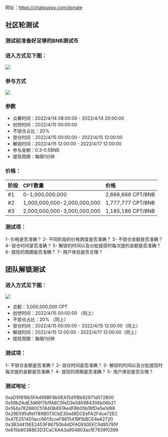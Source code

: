 网址：https://chatpuppy.com/donate

## 社区轮测试
### 测试前准备好足够的BNB测试币

### 进入方式见下图：
![](https://tva1.sinaimg.cn/large/e6c9d24egy1h18jd1d5itj20xc0gwwf1.jpg)

### 参与方式
![](https://tva1.sinaimg.cn/large/e6c9d24egy1h18jdww4bkj21fq0dcaam.jpg)

### 参数
* 众筹时间：2022/4/14 08:00:00 - 2022/4/14 20:00:00
* 创世时间：2022/4/15 00:00:00
* 不锁仓占比：20%
* 锁仓时间：2022/4/15 00:00:00 - 2022/4/15 12:00:00
* 解锁时间：2022/4/15 12:00:00 - 2022/4/17 12:00:00
* 参与金额：0.3-0.5BNB
* 提现周期：每隔1分钟

### 价格：
|阶段|CPT数量|价格|
|:-|:-|:-|
|#1|0-1,000,000,000|2,666,666 CPT/BNB|
|#2|1,000,000,000-2,000,000,000|1,777,777 CPT/BNB|
|#3|2,000,000,000-3,000,000,000|1,185,186 CPT/BNB|

### 测试项：
1- 价格是否准确？
2- 不同阶段的价格跨度是否准确？
3- 不锁仓金额是否准确？
4- 锁仓时间是否准确？
5- 解锁的时间以及分批提现时每次提的金额是否准确？
6- 提现的周期是否准确？
7- 用户体验是否合理？


## 团队解锁测试
### 进入方式见下图：
![](https://tva1.sinaimg.cn/large/e6c9d24egy1h18jfd6hzyj20us0eidga.jpg)

* 总额：3,000,000,000 CPT
* 创世时间：2022/4/15 00:00:00 （同上）
* 不锁仓占比：20% （同上）
* 锁仓时间：2022/4/15 00:00:00 - 2022/4/15 12:00:00（同上）
* 解锁时间：2022/4/15 12:00:00 - 2022/4/17 12:00:00（同上）
* 提现周期：每隔1分钟

### 测试项：
1- 不锁仓金额是否准确？
2- 锁仓时间是否准确？
3- 解锁的时间以及分批提现时每次提的金额是否准确？
4- 提现的周期是否准确？
5- 用户体验是否合理？

### 测试地址：
0xaD5f816b5FA499BF8b0EA15d1fBb82971d572800
0x59b2AdE3d6917b1fA8C5feD3e585984306b06b21
0x164a782680C518408497AedFBb05b1BfDe5e1d98
0x29E095dfef789B073CbE30ed9DCEeFA2F4ce72EC
0x47E2514D1acc6613cceF861541Bf1bBCE4eA2720
0x3B3d415EE2453F86750b4dDFA0930EEC9d95795f
0x615b80388E3D3CaC6AA3a904803acfE7939f0399
